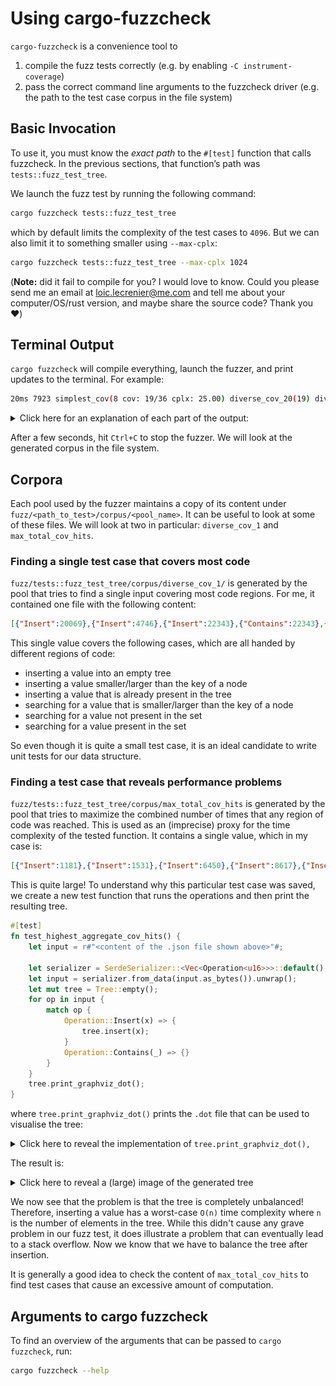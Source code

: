 # Using cargo-fuzzcheck

`cargo-fuzzcheck` is a convenience tool to 
1. compile the fuzz tests correctly (e.g. by enabling `-C instrument-coverage`)
2. pass the correct command line arguments to the fuzzcheck driver (e.g. the path to the test case corpus in the file system)

## Basic Invocation

To use it, you must know the *exact path* to the `#[test]` function that calls fuzzcheck.
In the previous sections, that function’s path was `tests::fuzz_test_tree`. 

We launch the fuzz test by running the following command:
```sh
cargo fuzzcheck tests::fuzz_test_tree
```
which by default limits the complexity of the test cases to `4096`. But we can also limit it to something smaller
using `--max-cplx`:
```sh
cargo fuzzcheck tests::fuzz_test_tree --max-cplx 1024
```

(**Note:** did it fail to compile for you? I would love to know. Could you please send me an email at loic.lecrenier@me.com
and tell me about your computer/OS/rust version, and maybe share the source code? Thank you ❤️)

## Terminal Output

`cargo fuzzcheck` will compile everything, launch the fuzzer, and print updates to the terminal. For example:
```sh
20ms 7923 simplest_cov(8 cov: 19/36 cplx: 25.00) diverse_cov_20(19) diverse_cov_1(19) max_each_cov_hits(9 sum: 241) max_total_cov_hits(136) failures(0) iter/s 458294 
```

<details>
<summary> Click here for an explanation of each part of the output: </summary>

* `20ms` is the time elapsed since the start of the fuzz test
* `7923` is the number of iterations performed so far
* `simplest_cov(8 cov: 19/36 cplx: 25.0)` are statistics about the pool called `simplest_cov`
    * this pool tries to find a small set of test cases, each of which is the smallest test case
    to reach at least one region of code
    * `8` is the nunber of test cases in that pool
    * `cov: 19/36` is the ratio of coverage counters that were reached
    * `cplx: 25.0` is the average complexity of the test cases in the pool
* `diverse_cov_N(19)` are statistics about the pool called `diverse_cov_N`  
    * this pool tries to hit the broadest set of coverage counters with `N` test cases
    that are as small as possible
    * `19` is the number of coverage counters that were reached by the test cases in that pool
* `max_each_cov_hit(9, sum: 241)` are statistics about the pool called `max_each_cov_hits`
    * this pool tries to hit each coverage counter as many times as possible with test cases as small as possible
    * `12` is the nunber of test cases in that pool
    * `sum: 241` is the aggregate number of times coverage counters were hit by the test cases in the pool
* `max_total_cov_hits(136)` are statistics about the pool called `max_total_cov_hits`
    * this pool tries to find a single test case that hits coverage counters the most time
    * `136` is the number of times coverage counters were hit by the test case
* `failures(0)` is the number of failing test cases
* `iter/s` is the number of iterations per second
</details>

After a few seconds, hit `Ctrl+C` to stop the fuzzer. We will look at the generated corpus
in the file system. 

## Corpora

Each pool used by the fuzzer maintains a copy of its content under `fuzz/<path_to_test>/corpus/<pool_name>`.
It can be useful to look at some of these files. We will look at two in particular: `diverse_cov_1`
and `max_total_cov_hits`.

### Finding a single test case that covers most code

`fuzz/tests::fuzz_test_tree/corpus/diverse_cov_1/` is generated by the pool
that tries to find a single input covering most code regions. For me, it
contained one file with the following content:
```json
[{"Insert":20069},{"Insert":4746},{"Insert":22343},{"Contains":22343},{"Insert":20069},{"Contains":15415}]
```
This single value covers the following cases, which are all handed by different regions
of code:
* inserting a value into an empty tree
* inserting a value smaller/larger than the key of a node
* inserting a value that is already present in the tree
* searching for a value that is smaller/larger than the key of a node
* searching for a value not present in the set
* searching for a value present in the set

So even though it is quite a small test case, it is an ideal candidate to write
unit tests for our data structure.

### Finding a test case that reveals performance problems

`fuzz/tests::fuzz_test_tree/corpus/max_total_cov_hits` is generated by the
pool that tries to maximize the combined number of times that any region of code was
reached. This is used as an (imprecise) proxy for the time complexity of the tested 
function. It contains a single value, which in my case is:
```json
[{"Insert":1181},{"Insert":1531},{"Insert":6450},{"Insert":8617},{"Insert":9456},{"Insert":10031},{"Insert":10250},{"Insert":10800},{"Insert":11043},{"Insert":11206},{"Insert":11503},{"Insert":14791},{"Insert":15288},{"Insert":16511},{"Insert":57735},{"Insert":16548},{"Insert":16999},{"Insert":17127},{"Insert":17218},{"Insert":17336},{"Insert":17434},{"Insert":18465},{"Insert":18972},{"Insert":20107},{"Insert":21084},{"Insert":21648},{"Insert":22208},{"Insert":22734},{"Insert":23622},{"Insert":24108},{"Insert":24189},{"Insert":24280},{"Insert":24428},{"Insert":24809},{"Insert":24962},{"Insert":25084},{"Insert":25285},{"Insert":25308},{"Insert":52896},{"Insert":25462},{"Insert":26013},{"Insert":26038},{"Insert":51539},{"Insert":26283},{"Insert":50455},{"Insert":43899},{"Insert":42178},{"Insert":29572},{"Insert":30993},{"Insert":31654},{"Insert":32174},{"Insert":32964},{"Insert":42038},{"Insert":33351},{"Insert":35659},{"Insert":39606},{"Insert":36854},{"Insert":39113},{"Insert":39021},{"Insert":38526},{"Insert":38453},{"Insert":37403},{"Insert":38128}]
```

This is quite large! To understand why this particular test case was saved, we create a new test function that runs
the operations and then print the resulting tree.

```rust ignore
#[test]
fn test_highest_aggregate_cov_hits() {
    let input = r#"<content of the .json file shown above>"#;

    let serializer = SerdeSerializer::<Vec<Operation<u16>>>::default();
    let input = serializer.from_data(input.as_bytes()).unwrap();
    let mut tree = Tree::empty();
    for op in input {
        match op {
            Operation::Insert(x) => {
                tree.insert(x);
            }
            Operation::Contains(_) => {}
        }
    }
    tree.print_graphviz_dot();
}
```
where `tree.print_graphviz_dot()` prints the `.dot` file that can be used to visualise the tree:

<details>

<summary>Click here to reveal the implementation of <code>tree.print_graphviz_dot(),</code></summary>

```rust ignore
impl<T> Tree<T>
where
    T: Ord + Display,
{
    fn print_graphviz_dot(&self) {
        match self {
            Tree::Node(Node { key, left, right, .. }) => {
                println!("{}", key);
                match left.deref() {
                    Tree::Node(Node { key: left_key, .. }) => {
                        println!("{} -> {}", key, left_key);
                    }
                    Tree::Empty => {}
                }
                match right.deref() {
                    Tree::Node(Node { key: right_key, .. }) => {
                        println!("{} -> {}", key, right_key);
                    }
                    Tree::Empty => {}
                }
                left.print_graphviz_dot();
                right.print_graphviz_dot();
            }
            Tree::Empty => {}
        }
    }
}
```

</details>

The result is:

<details>
<summary>Click here to reveal a (large) image of the generated tree</summary>

<img src="tree.png" height="3000px"/>
<!-- ![tree graphviz imbalanced](tree.png) -->

</details>

We now see that the problem is that the tree is completely unbalanced! Therefore, inserting a value
has a worst-case `O(n)` time complexity where `n` is the number of elements in the tree.
While this didn't cause any grave problem in our fuzz test, it does illustrate a problem that can 
eventually lead to a stack overflow. Now we know that we have to balance the tree after insertion.

It is generally a good idea to check the content of `max_total_cov_hits` to 
find test cases that cause an excessive amount of computation.

## Arguments to cargo fuzzcheck

To find an overview of the arguments that can be passed to `cargo fuzzcheck`, run:
```sh
cargo fuzzcheck --help
```